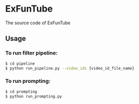 # ExFunTube
The source code of ExFunTube

## Usage

### To run filter pipeline:

```bash
$ cd pipeline
$ python run_pipeline.py --video_ids {video_id_file_name}
```

### To run prompting:

```bash
$ cd prompting
$ python run_prompting.py
```
